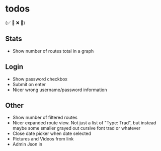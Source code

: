 
# todos
(✅ 🚧 ❌ 🧱)


## Stats

* Show number of routes total in a graph

## Login

* Show password checkbox
* Submit on enter
* Nicer wrong username/password information

## Other

* Show number of filtered routes
* Nicer expanded route view. Not just a list of "Type: Trad", but instead maybe some smaller grayed out cursive font trad or whatever
* Close date picker when date selected
* Pictures and Videos from link
* Admin Json in
